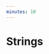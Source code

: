 ```yaml
---
minutes: 10
---
```


<!-- NOTES:
String, &str (without getting into references), utf-8 validity
-->
# Strings

